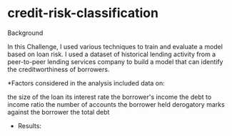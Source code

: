 # credit-risk-classification
Background

In this Challenge, I used various techniques to train and evaluate a model based on loan risk. I used a dataset of historical lending activity from a peer-to-peer lending services company to build a model that can identify the creditworthiness of borrowers.

*Factors considered in the analysis included data on:

the size of the loan
its interest rate
the borrower's income
the debt to income ratio
the number of accounts the borrower held
derogatory marks against the borrower
the total debt

* Results: